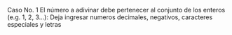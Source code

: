 Caso No. 1 
El número a adivinar debe pertenecer al conjunto de los enteros (e.g. 1, 2, 3...):
Deja ingresar numeros decimales, negativos, caracteres especiales y letras 